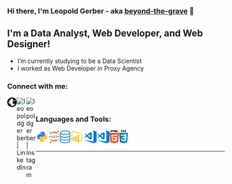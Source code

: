 ### Hi there, I'm Leopold Gerber - aka [beyond-the-grave][website] 👋

## I'm a Data Analyst, Web Developer, and Web Designer!

- I’m currently studying to be a Data Scientist
- I worked as Web Developer in Proxy Agency

### Connect with me:

[<img align="left" alt="leopoldgerber.com" width="22px" src="https://raw.githubusercontent.com/iconic/open-iconic/master/svg/globe.svg" />][website]
[<img align="left" alt="leopoldgerber | LinkedIn" width="22px" src="https://cdn.jsdelivr.net/npm/simple-icons@v3/icons/linkedin.svg" />][linkedin]
[<img align="left" alt="leopoldgerber | Instagram" width="22px" src="https://cdn.jsdelivr.net/npm/simple-icons@v3/icons/instagram.svg" />][instagram]

<br />

### Languages and Tools:
<img align="left" alt="HTML5" height="30px" src="images/python.png" />
<img align="left" alt="HTML5" height="30px" src="images/jupyter.png" />
<img align="left" alt="HTML5" height="30px" src="images/sql.png" />
<img align="left" alt="HTML5" height="30px" src="images/powerbi.png" />
<img align="left" alt="HTML5" height="30px" src="images/visualcode.png" />
<img align="left" alt="HTML5" height="30px" src="images/visualcode.png" />
<img align="left" alt="HTML5" height="30px" src="images/html.png" />
<img align="left" alt="HTML5" height="30px" src="images/css.png" />



<br />
<br />

---

[website]: https://leopoldgerber.com
[instagram]: https://instagram.com/leopoldgerber
[linkedin]: https://linkedin.com/in/leopoldgerber
